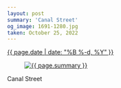 ```yaml
---
layout: post
summary: 'Canal Street'
og_image: 1691-1280.jpg
taken: October 25, 2022
---
```


<div class="post">
 <time>
  <a href="/1691">
   {{ page.date | date: "%B %-d, %Y" }}
  </a>
 </time>
 <a href="/1691">
  <figure data-taken="10/25/2022">
   <img alt="{{ page.summary }}" sizes="(min-width: 700px) 50vw, calc(100vw - 2rem)" src="{{ site.assets_url }}/1691-640.jpg" srcset="{{ site.assets_url }}/1691-320.jpg 320w, {{ site.assets_url }}/1691-640.jpg 640w, {{ site.assets_url }}/1691-960.jpg 960w, {{ site.assets_url }}/1691-1280.jpg 1280w"/>
  </figure>
 </a>
 <span>
  Canal Street
 </span>
</div>
